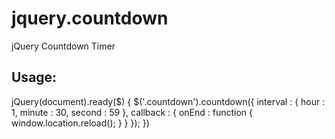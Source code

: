 jquery.countdown
================

jQuery Countdown Timer

Usage:
-----------------------

<script src="jquery.countdown.js"></script>

jQuery(document).ready($) {
	$('.countdown').countdown({
		interval : {
			hour   : 1,
			minute : 30,
			second : 59
		},
		callback  : {
			onEnd : function {
				window.location.reload();
			}
		}
	});
})
